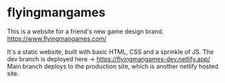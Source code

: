# flyingmangames

This is a website for a friend's new game design brand.
https://www.flyingmangames.com/


It's a static website, built with basic HTML, CSS and a sprinkle of JS.
The dev branch is deployed here -> https://flyingmangames-dev.netlify.app/
Main branch deploys to the production site, which is another netlify hosted site.
